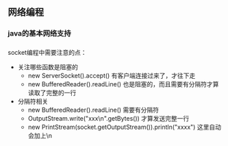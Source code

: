 ## 网络编程

### java的基本网络支持

### 
socket编程中需要注意的点：
- 关注哪些函数是阻塞的
    - new ServerSocket().accept() 有客户端连接过来了，才往下走
    - new BufferedReader().readLine() 也是阻塞的，而且需要有分隔符才算读取了完整的一行
- 分隔符相关
    - new BufferedReader().readLine() 需要有分隔符 
    - OutputStream.write("xxx\n".getBytes()) 才算发送完整一行
    - new PrintStream(socket.getOutputStream()).println("xxxx") 这里自动会加上\n
